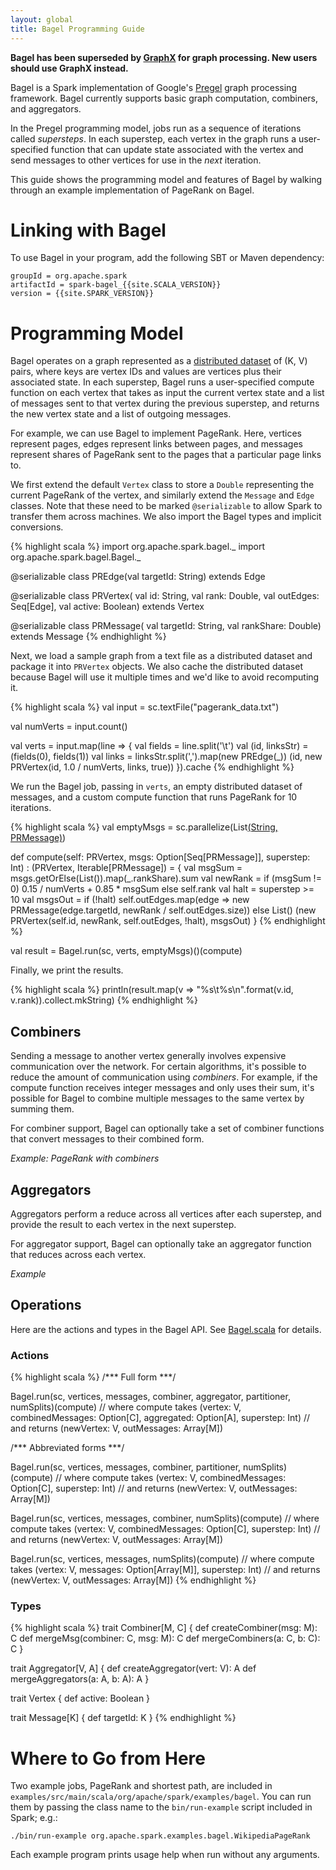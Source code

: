 ```yaml
---
layout: global
title: Bagel Programming Guide
---
```


**Bagel has been superseded by [GraphX](graphx-programming-guide.html) for graph processing. New users should use GraphX instead.**

Bagel is a Spark implementation of Google's [Pregel](http://portal.acm.org/citation.cfm?id=1807184) graph processing framework. Bagel currently supports basic graph computation, combiners, and aggregators.

In the Pregel programming model, jobs run as a sequence of iterations called _supersteps_. In each superstep, each vertex in the graph runs a user-specified function that can update state associated with the vertex and send messages to other vertices for use in the *next* iteration.

This guide shows the programming model and features of Bagel by walking through an example implementation of PageRank on Bagel.

# Linking with Bagel

To use Bagel in your program, add the following SBT or Maven dependency:

    groupId = org.apache.spark
    artifactId = spark-bagel_{{site.SCALA_VERSION}}
    version = {{site.SPARK_VERSION}}

# Programming Model

Bagel operates on a graph represented as a [distributed dataset](scala-programming-guide.html) of (K, V) pairs, where keys are vertex IDs and values are vertices plus their associated state. In each superstep, Bagel runs a user-specified compute function on each vertex that takes as input the current vertex state and a list of messages sent to that vertex during the previous superstep, and returns the new vertex state and a list of outgoing messages.

For example, we can use Bagel to implement PageRank. Here, vertices represent pages, edges represent links between pages, and messages represent shares of PageRank sent to the pages that a particular page links to.

We first extend the default `Vertex` class to store a `Double`
representing the current PageRank of the vertex, and similarly extend
the `Message` and `Edge` classes. Note that these need to be marked `@serializable` to allow Spark to transfer them across machines. We also import the Bagel types and implicit conversions.

{% highlight scala %}
import org.apache.spark.bagel._
import org.apache.spark.bagel.Bagel._

@serializable class PREdge(val targetId: String) extends Edge

@serializable class PRVertex(
  val id: String, val rank: Double, val outEdges: Seq[Edge],
  val active: Boolean) extends Vertex

@serializable class PRMessage(
  val targetId: String, val rankShare: Double) extends Message
{% endhighlight %}

Next, we load a sample graph from a text file as a distributed dataset and package it into `PRVertex` objects. We also cache the distributed dataset because Bagel will use it multiple times and we'd like to avoid recomputing it.

{% highlight scala %}
val input = sc.textFile("pagerank_data.txt")

val numVerts = input.count()

val verts = input.map(line => {
  val fields = line.split('\t')
  val (id, linksStr) = (fields(0), fields(1))
    val links = linksStr.split(',').map(new PREdge(_))
  (id, new PRVertex(id, 1.0 / numVerts, links, true))
}).cache
{% endhighlight %}

We run the Bagel job, passing in `verts`, an empty distributed dataset of messages, and a custom compute function that runs PageRank for 10 iterations.

{% highlight scala %}
val emptyMsgs = sc.parallelize(List[(String, PRMessage)]())

def compute(self: PRVertex, msgs: Option[Seq[PRMessage]], superstep: Int)
: (PRVertex, Iterable[PRMessage]) = {
  val msgSum = msgs.getOrElse(List()).map(_.rankShare).sum
    val newRank =
      if (msgSum != 0)
        0.15 / numVerts + 0.85 * msgSum
      else
        self.rank
    val halt = superstep >= 10
    val msgsOut =
      if (!halt)
        self.outEdges.map(edge =>
          new PRMessage(edge.targetId, newRank / self.outEdges.size))
      else
        List()
    (new PRVertex(self.id, newRank, self.outEdges, !halt), msgsOut)
}
{% endhighlight %}

val result = Bagel.run(sc, verts, emptyMsgs)()(compute)

Finally, we print the results.

{% highlight scala %}
println(result.map(v => "%s\t%s\n".format(v.id, v.rank)).collect.mkString)
{% endhighlight %}

## Combiners

Sending a message to another vertex generally involves expensive communication over the network. For certain algorithms, it's possible to reduce the amount of communication using _combiners_. For example, if the compute function receives integer messages and only uses their sum, it's possible for Bagel to combine multiple messages to the same vertex by summing them.

For combiner support, Bagel can optionally take a set of combiner functions that convert messages to their combined form.

_Example: PageRank with combiners_

## Aggregators

Aggregators perform a reduce across all vertices after each superstep, and provide the result to each vertex in the next superstep.

For aggregator support, Bagel can optionally take an aggregator function that reduces across each vertex.

_Example_

## Operations

Here are the actions and types in the Bagel API. See [Bagel.scala](https://github.com/apache/incubator-spark/blob/master/bagel/src/main/scala/org/apache/spark/bagel/Bagel.scala) for details.

### Actions

{% highlight scala %}
/*** Full form ***/

Bagel.run(sc, vertices, messages, combiner, aggregator, partitioner, numSplits)(compute)
// where compute takes (vertex: V, combinedMessages: Option[C], aggregated: Option[A], superstep: Int)
// and returns (newVertex: V, outMessages: Array[M])

/*** Abbreviated forms ***/

Bagel.run(sc, vertices, messages, combiner, partitioner, numSplits)(compute)
// where compute takes (vertex: V, combinedMessages: Option[C], superstep: Int)
// and returns (newVertex: V, outMessages: Array[M])

Bagel.run(sc, vertices, messages, combiner, numSplits)(compute)
// where compute takes (vertex: V, combinedMessages: Option[C], superstep: Int)
// and returns (newVertex: V, outMessages: Array[M])

Bagel.run(sc, vertices, messages, numSplits)(compute)
// where compute takes (vertex: V, messages: Option[Array[M]], superstep: Int)
// and returns (newVertex: V, outMessages: Array[M])
{% endhighlight %}

### Types

{% highlight scala %}
trait Combiner[M, C] {
  def createCombiner(msg: M): C
  def mergeMsg(combiner: C, msg: M): C
  def mergeCombiners(a: C, b: C): C
}

trait Aggregator[V, A] {
  def createAggregator(vert: V): A
  def mergeAggregators(a: A, b: A): A
}

trait Vertex {
  def active: Boolean
}

trait Message[K] {
  def targetId: K
}
{% endhighlight %}

# Where to Go from Here

Two example jobs, PageRank and shortest path, are included in `examples/src/main/scala/org/apache/spark/examples/bagel`. You can run them by passing the class name to the `bin/run-example` script included in Spark; e.g.:

    ./bin/run-example org.apache.spark.examples.bagel.WikipediaPageRank

Each example program prints usage help when run without any arguments.
